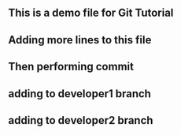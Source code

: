 ## This is a demo file for Git Tutorial
## Adding more lines to this file
## Then performing commit
## adding to developer1 branch
## adding to developer2 branch